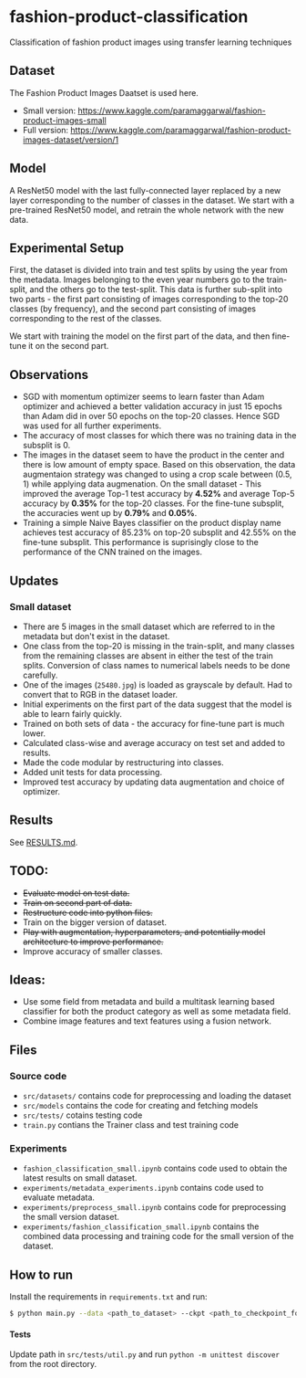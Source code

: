 # fashion-product-classification
Classification of fashion product images using transfer learning techniques

## Dataset
The Fashion Product Images Daatset is used here.
- Small version: https://www.kaggle.com/paramaggarwal/fashion-product-images-small
- Full version: https://www.kaggle.com/paramaggarwal/fashion-product-images-dataset/version/1

## Model
A ResNet50 model with the last fully-connected layer replaced by a new layer corresponding to the number of classes in the dataset. We start with a pre-trained ResNet50 model, and retrain the whole network with the new data.

## Experimental Setup
First, the dataset is divided into train and test splits by using the year from the metadata. Images belonging to the even year numbers go to the train-split, and the others go to the test-split. This data is further sub-split into two parts - the first part consisting of images corresponding to the top-20 classes (by frequency), and the second part consisting of images corresponding to the rest of the classes.

We start with training the model on the first part of the data, and then fine-tune it on the second part.

## Observations
- SGD with momentum optimizer seems to learn faster than Adam optimizer and achieved a better validation accuracy in just 15 epochs than Adam did in over 50 epochs on the top-20 classes. Hence SGD was used for all further experiments.
- The accuracy of most classes for which there was no training data in the subsplit is 0.
- The images in the dataset seem to have the product in the center and there is low amount of empty space. Based on this observation, the data augmentaion strategy was changed to using a crop scale between (0.5, 1) while applying data augmenation. On the small dataset - This improved the average Top-1 test accuracy by **4.52%** and average Top-5 accuracy by **0.35%** for the top-20 classes. For the fine-tune subsplit, the accuracies went up by **0.79%** and **0.05%**.
- Training a simple Naive Bayes classifier on the product display name achieves test accuracy of 85.23% on top-20 subsplit and 42.55% on the fine-tune subsplit. This performance is suprisingly close to the performance of the CNN trained on the images.

## Updates
### Small dataset
- There are 5 images in the small dataset which are referred to in the metadata but don't exist in the dataset.
- One class from the top-20 is missing in the train-split, and many classes from the remaining classes are absent in either the test of the train splits. Conversion of class names to numerical labels needs to be done carefully.
- One of the images (`25480.jpg`) is loaded as grayscale by default. Had to convert that to RGB in the dataset loader.
- Initial experiments on the first part of the data suggest that the model is able to learn fairly quickly.
- Trained on both sets of data - the accuracy for fine-tune part is much lower.
- Calculated class-wise and average accuracy on test set and added to results.
- Made the code modular by restructuring into classes.
- Added unit tests for data processing.
- Improved test accuracy by updating data augmentation and choice of optimizer.

## Results
See [RESULTS.md](RESULTS.md).

## TODO:
- ~~Evaluate model on test data.~~
- ~~Train on second part of data.~~
- ~~Restructure code into python files.~~
- Train on the bigger version of dataset.
- ~~Play with augmentation, hyperparameters, and potentially model architecture to improve performance.~~
- Improve accuracy of smaller classes.

## Ideas:
- Use some field from metadata and build a multitask learning based classifier for both the product category as well as some metadata field.
- Combine image features and text features using a fusion network.

## Files
### Source code
- `src/datasets/` contains code for preprocessing and loading the dataset
- `src/models` contains the code for creating and fetching models
- `src/tests/` cotains testing code
- `train.py` contians the Trainer class and test training code
### Experiments
- `fashion_classification_small.ipynb` contains code used to obtain the latest results on small dataset.
- `experiments/metadata_experiments.ipynb` contains code used to evaluate metadata.
- `experiments/preprocess_small.ipynb` contains code for preprocessing the small version dataset.
- `experiments/fashion_classification_small.ipynb` contains the combined data processing and training code for the small version of the dataset.

## How to run
Install the requirements in `requirements.txt` and run:
```bash
$ python main.py --data <path_to_dataset> --ckpt <path_to_checkpoint_folder>
```

#### Tests
Update path in `src/tests/util.py` and run `python -m unittest discover` from the root directory.
